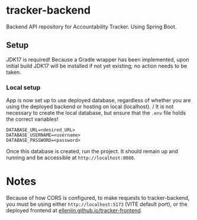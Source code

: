 # tracker-backend
Backend API repository for Accountability Tracker. Using Spring Boot.
## Setup
JDK17 is required! Because a Gradle wrapper has been implemented, upon initial build JDK17 will be installed if not yet existing; no action needs to be taken.
### Local setup
App is now set up to use deployed database, regardless of whether you are using the deployed backend or hosting on local (localhost). /
It is not necessary to create the local database, but ensure that the `.env` file holds the correct variables!

```
DATABASE_URL=<desired_URL>
DATABASE_USERNAME=<username>
DATABASE_PASSWORD=<password>
```

Once this database is created, run the project. It should remain up and running and be accessible at `http://localhost:8080`.
# Notes
Because of how CORS is configured, to make requests to tracker-backend, you must be using either `http://localhost:5173` (VITE default port), or the deployed frontend at [ellenjin.github.io/tracker-frontend](https://ellenjin.github.io/tracker-frontend/).

